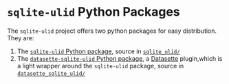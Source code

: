 # `sqlite-ulid` Python Packages

The `sqlite-ulid` project offers two python packages for easy distribution. They are:

1. The [`sqlite-ulid` Python package](https://pypi.org/project/sqlite-ulid/), source in [`sqlite_ulid/`](./sqlite_ulid/README.md)
2. The [`datasette-sqlite-ulid` Python package](https://pypi.org/project/sqlite-ulid/), a [Datasette](https://datasette.io/) plugin,which is a light wrapper around the `sqlite-ulid` package, source in [`datasette_sqlite_ulid/`](./datasette_sqlite_ulid/README.md)
